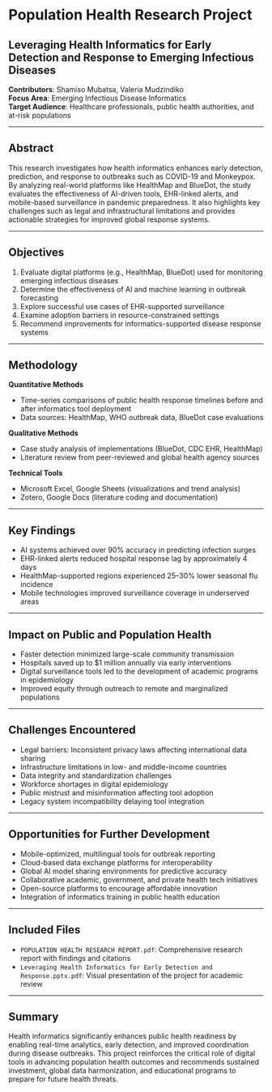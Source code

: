 

# Population Health Research Project  
## Leveraging Health Informatics for Early Detection and Response to Emerging Infectious Diseases

**Contributors**: Shamiso Mubatsa, Valeria Mudzindiko  
**Focus Area**: Emerging Infectious Disease Informatics  
**Target Audience**: Healthcare professionals, public health authorities, and at-risk populations

---

## Abstract  
This research investigates how health informatics enhances early detection, prediction, and response to outbreaks such as COVID-19 and Monkeypox. By analyzing real-world platforms like HealthMap and BlueDot, the study evaluates the effectiveness of AI-driven tools, EHR-linked alerts, and mobile-based surveillance in pandemic preparedness. It also highlights key challenges such as legal and infrastructural limitations and provides actionable strategies for improved global response systems.

---

## Objectives  
1. Evaluate digital platforms (e.g., HealthMap, BlueDot) used for monitoring emerging infectious diseases  
2. Determine the effectiveness of AI and machine learning in outbreak forecasting  
3. Explore successful use cases of EHR-supported surveillance  
4. Examine adoption barriers in resource-constrained settings  
5. Recommend improvements for informatics-supported disease response systems

---

## Methodology  

**Quantitative Methods**  
- Time-series comparisons of public health response timelines before and after informatics tool deployment  
- Data sources: HealthMap, WHO outbreak data, BlueDot case evaluations  

**Qualitative Methods**  
- Case study analysis of implementations (BlueDot, CDC EHR, HealthMap)  
- Literature review from peer-reviewed and global health agency sources  

**Technical Tools**  
- Microsoft Excel, Google Sheets (visualizations and trend analysis)  
- Zotero, Google Docs (literature coding and documentation)

---

## Key Findings  
- AI systems achieved over 90% accuracy in predicting infection surges  
- EHR-linked alerts reduced hospital response lag by approximately 4 days  
- HealthMap-supported regions experienced 25–30% lower seasonal flu incidence  
- Mobile technologies improved surveillance coverage in underserved areas

---

## Impact on Public and Population Health  
- Faster detection minimized large-scale community transmission  
- Hospitals saved up to $1 million annually via early interventions  
- Digital surveillance tools led to the development of academic programs in epidemiology  
- Improved equity through outreach to remote and marginalized populations

---

## Challenges Encountered  
- Legal barriers: Inconsistent privacy laws affecting international data sharing  
- Infrastructure limitations in low- and middle-income countries  
- Data integrity and standardization challenges  
- Workforce shortages in digital epidemiology  
- Public mistrust and misinformation affecting tool adoption  
- Legacy system incompatibility delaying tool integration

---

## Opportunities for Further Development  
- Mobile-optimized, multilingual tools for outbreak reporting  
- Cloud-based data exchange platforms for interoperability  
- Global AI model sharing environments for predictive accuracy  
- Collaborative academic, government, and private health tech initiatives  
- Open-source platforms to encourage affordable innovation  
- Integration of informatics training in public health education

---

## Included Files  
- `POPULATION HEALTH RESEARCH REPORT.pdf`: Comprehensive research report with findings and citations  
- `Leveraging Health Informatics for Early Detection and Response.pptx.pdf`: Visual presentation of the project for academic review

---

## Summary  
Health informatics significantly enhances public health readiness by enabling real-time analytics, early detection, and improved coordination during disease outbreaks. This project reinforces the critical role of digital tools in advancing population health outcomes and recommends sustained investment, global data harmonization, and educational programs to prepare for future health threats.
